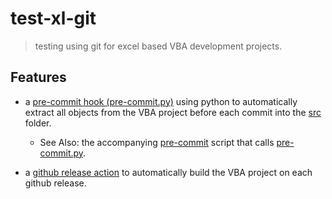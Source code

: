 # test-xl-git

> testing using git for excel based VBA development projects.

## Features

- a [pre-commit hook (pre-commit.py)](res/pre-commit.py) using python to automatically extract all objects from the VBA project before each commit into the [src](src/) folder. 
    - See Also: the accompanying [pre-commit](res/pre-commit) script that calls [pre-commit.py](res/pre-commit.py).

- a [github release action](.github/workflows/release-xl.yml) to automatically build the VBA project on each github release.


